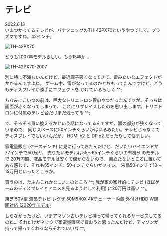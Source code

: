 # テレビ

2022.6.13<br />
いまつかってるテレビが、パナソニックのTH-42PX70というやつでして。プラズマですね。42インチ。

![TH-42PX70](TH-42PX70.png)

どうも2007年モデルらしい。もう15年か...

![TH-42PX70-2007](TH-42PX70-2007.png)

別に特に不満ないんだけど、最近調子悪くなってきて、雷みたいなエフェクトがかかるんですよね。
ゲーム中、雷がなってるのかとおもってたんですけど、どうもディスプレイが勝手にエフェクトを
かけているらしく ^^;

ちなみにこいつの前は、巨大なトリニトロン管のやつだったんですが、そっちは画面が赤くなってしまって、
これにリプレイスしたのを思い出します。トリニトロンに付属のテレビ台だけまだ残ってる ^^;

で、そろそろ買い換えるかという話になってるんですが、額の部分が狭くなっているので、
同じスペースに50インチぐらいがはいるみたい。テレビじゃなくてディスプレイでもいいんだが、
HDMI x2 と DP x2 だったりして悩ましい。

家電量販店 (ケーズデンキ) に見に行ってきたんだけど、だいたいハイエンドが77インチで50万円、
売りたいモデルは55〜65インチぐらいの有機ELのモデルで 20万円超、液晶モデルは安くて儲からないので、
目立たないところに置いてある感じで、それも55インチ、50インチぐらいがメイン。
液晶50インチで10〜15万円といったところか。

買うのは、たぶんこれかな...いまのところ ^^; 我が家の家計的にテレビ
(ほぼゲームのディスプレイとアニメを見るようとして利用) に20万円は高い ^^;;

[東芝 50V型 液晶テレビ レグザ 50M540X 4Kチューナー内蔵 外付けHDD W録画対応 (2020年モデル)](https://www.amazon.co.jp/dp/B084TFSPCQ/)

しらなかったけど、いまアマゾン古いテレビ持って帰ってくれるサービスしてるのね...
それだけがネックで家電量販店で買おうと思ったんだけど、アマゾンが持って帰ってくれるならそれでいいな ^^;